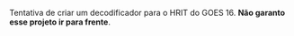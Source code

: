Tentativa de criar um decodificador para o HRIT do GOES 16. **Não garanto esse projeto ir para frente**.